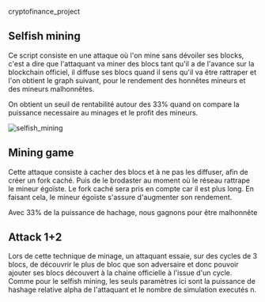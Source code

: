 cryptofinance_project



## **Selfish mining**
Ce script consiste en une attaque où l'on mine sans dévoiler ses blocks, c'est a dire que l'attaquant va miner des blocs tant qu'il a de l'avance sur la blockchain officiel, il diffuse ses blocs quand il sens qu'il va être rattraper et l'on obtient le graph suivant, pour le rendement des honnêtes mineurs et des mineurs malhonnêtes. 

On obtient un seuil de rentabilité autour des 33% quand on compare la puissance necessaire au minages et le profit des mineurs. 

![selfish_mining](https://user-images.githubusercontent.com/71398780/211200454-40c8cff1-a27a-4ddb-b64f-ab1988bcb942.png)


## **Mining game**
Cette attaque consiste à cacher des blocs et à ne pas les diffuser, afin de créer un fork caché. Puis de le brodaster au moment où le réseau rattrape le mineur égoïste. Le fork caché sera pris en compte car il est plus long. En faisant cela, le mineur égoïste s'assure d'augmenter son rendement.

Avec 33% de la puissance de hachage, nous gagnons pour être malhonnête



## **Attack 1+2**

Lors de cette technique de minage, un attaquant essaie, sur des cycles de 3 blocs, de découvrir le plus de bloc que son adversaire et donc pouvoir ajouter ses blocs découvert à la chaine officielle à l'issue d'un cycle. Comme pour le selfish mining, les seuls paramètres ici sont la puissance de hashage relative alpha de l'attaquant et le nombre de simulation executés n.

